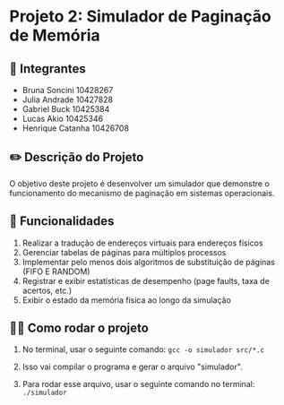 # Projeto 2: Simulador de Paginação de Memória

## 👤 Integrantes
- Bruna Soncini 10428267
- Julia Andrade 10427828
- Gabriel Buck 10425384
- Lucas Akio 10425346
- Henrique Catanha 10426708

## ✏️ Descrição do Projeto
O objetivo deste projeto é desenvolver um simulador que demonstre o funcionamento do mecanismo de paginação em sistemas operacionais.

## 🔧 Funcionalidades
1. Realizar a tradução de endereços virtuais para endereços físicos
2. Gerenciar tabelas de páginas para múltiplos processos
3. Implementar pelo menos dois algoritmos de substituição de páginas (FIFO E RANDOM)
4. Registrar e exibir estatísticas de desempenho (page faults, taxa de acertos, etc.)
5. Exibir o estado da memória física ao longo da simulação

## 👩‍💻 Como rodar o projeto
1. No terminal, usar o seguinte comando:
```gcc -o simulador src/*.c```

2. Isso vai compilar o programa e gerar o arquivo "simulador".
3. Para rodar esse arquivo, usar o seguinte comando no terminal:
```./simulador```

